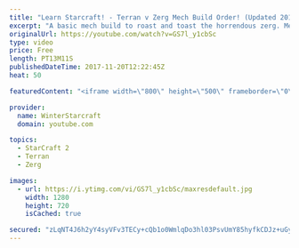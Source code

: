 ```yaml
---
title: "Learn Starcraft! - Terran v Zerg Mech Build Order! (Updated 2018)"
excerpt: "A basic mech build to roast and toast the horrendous zerg. Meant for lower level players looking for some direction! -- Watch live at https://www.twitch.tv/wintergaming"
originalUrl: https://youtube.com/watch?v=GS7l_y1cbSc
type: video
price: Free
length: PT13M11S
publishedDateTime: 2017-11-20T12:22:45Z
heat: 50

featuredContent: "<iframe width=\"800\" height=\"500\" frameborder=\"0\" src=\"https://www.youtube.com/embed/GS7l_y1cbSc\" allow=\"accelerometer; autoplay; encrypted-media; gyroscope; picture-in-picture\" allowfullscreen></iframe>"

provider:
  name: WinterStarcraft
  domain: youtube.com

topics:
  - StarCraft 2
  - Terran
  - Zerg

images:
  - url: https://i.ytimg.com/vi/GS7l_y1cbSc/maxresdefault.jpg
    width: 1280
    height: 720
    isCached: true

secured: "zLqNT4J6h2yY4syVFv3TECy+cQb1o0WmlqDo3hl03PsvUmY85hyfkCDJz+uGysIeflZy7mEcA6tZ/vv24XWcVUJPIYj8hP0Sup9nsjVGsPcbqqqnPWIab9+jkqzVO6rX1j2ShpGBotFIK/wgk06qshWmxX8NqjLfZBGtcQ2idS86+2WLTxTyDgZ8U8slxHSfxPO/flOrRmJsKfDWTJ6Tio74Da4xr+57Pdc8Oyr/hMUMTJYUHHTrqHYfQycWqApsgldsQpSnuRyu+byqT8BKrnowrbgPkn20cVZCo2lS+yjn2j4oOKEl7xNSGr3kBVovlyfit5bFNVumgERwRRJVp4o/oQPq0fOjXMxokZCcrsUbALoUj+CLaODw1hfnkBkIT81FdGZIc0BvtFCSHBCy2Jz88vfBK6KJXNTIO3dzmC4=;2VkVnO75O0GysxTKA1ltbQ=="
---
```


